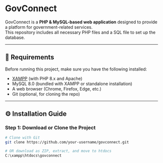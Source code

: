 # GovConnect

GovConnect is a **PHP & MySQL-based web application** designed to provide a platform for government-related services.  
This repository includes all necessary PHP files and a SQL file to set up the database.

---

## 📌 Requirements

Before running this project, make sure you have the following installed:

- [XAMPP](https://www.apachefriends.org/) (with PHP 8.x and Apache)
- MySQL 8.0 (bundled with XAMPP or standalone installation)
- A web browser (Chrome, Firefox, Edge, etc.)
- Git (optional, for cloning the repo)

---

## ⚙️ Installation Guide

### Step 1: Download or Clone the Project
```bash
# Clone with Git
git clone https://github.com/your-username/govconnect.git

# OR download as ZIP, extract, and move to htdocs
C:\xampp\htdocs\govconnect
